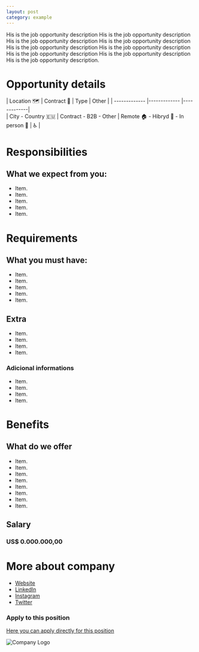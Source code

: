 ```yaml
---
layout: post
category: example
---
```


His is the job opportunity description His is the job opportunity description His is the job opportunity description His is the job opportunity description His is the job opportunity description His is the job opportunity description His is the job opportunity description His is the job opportunity description His is the job opportunity description.

# Opportunity details

| Location :world_map: | Contract :memo: | Type        | Other |
| -------------   |------------- |-------------|      
| City - Country :eu:  | Contract - B2B - Other | Remote :house: - Hibryd :office: - In person :pushpin: | :wheelchair: |

# Responsibilities
## What we expect from you:

- Item.
- Item.
- Item.
- Item.
- Item.

# Requirements
## What you must have:

- Item.
- Item.
- Item.
- Item.
- Item.

## Extra

- Item.
- Item.
- Item.
- Item.

### Adicional informations

- Item.
- Item.
- Item.
- Item.

# Benefits
## What do we offer

- Item.
- Item.
- Item.
- Item.
- Item.
- Item.
- Item.
- Item.

## Salary
### US$ 0.000.000,00

# More about company

- [Website](http://appsec.job)
- [LinkedIn](http://appsec.job)
- [Instagram](http://appsec.job)
- [Twitter](http://appsec.job)

### Apply to this position

[Here you can apply directly for this position](http://appsec.job)

![Company Logo](http://appsec.jobs/logo.png)